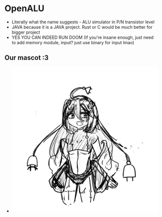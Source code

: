 # OpenALU
- Literally what the name suggests - ALU simulator in P/N transistor level
- JAVA because it is a JAVA project. Rust or C would be much better for bigger project
- YES YOU CAN INDEED RUN DOOM (If you're insane enough, just need to add memory module, input? just use binary for input lmao)

## Our mascot :3
- ![PN transistor -chan](https://github.com/mimi1595O/OpenALU/blob/main/pnchanv2.png)
